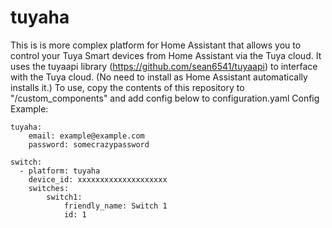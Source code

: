tuyaha
======

This is is more complex platform for Home Assistant that allows you to control your Tuya Smart devices from Home Assistant via the Tuya cloud.
It uses the tuyaapi library (https://github.com/sean6541/tuyaapi) to interface with the Tuya cloud. (No need to install as Home Assistant automatically installs it.)
To use, copy the contents of this repository to "/custom_components" and add config below to configuration.yaml
Config Example:
```
tuyaha:
    email: example@example.com
    password: somecrazypassword
    
switch:
  - platform: tuyaha
    device_id: xxxxxxxxxxxxxxxxxxxx
    switches:
        switch1:
            friendly_name: Switch 1
            id: 1
```
